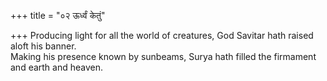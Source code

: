 +++
title = "०२ ऊर्ध्वं केतुं"

+++
Producing light for all the world of creatures, God Savitar hath raised aloft his banner.  
     Making his presence known by sunbeams, Surya hath filled the firmament and earth and heaven.
